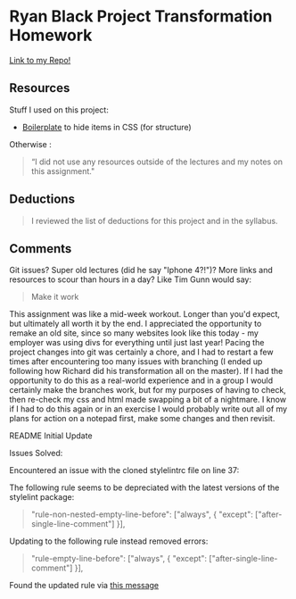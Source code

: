 # Ryan Black Project Transformation Homework

[Link to my Repo!](https://github.com/ryanjblack/project_transformation_black_ryan)

## Resources

Stuff I used on this project:

- [Boilerplate](https://github.com/h5bp/html5-boilerplate/blob/master/src/css/main.css#L107-L169) to hide items in CSS (for structure)

Otherwise :
> “I did not use any resources outside of the lectures and my notes on this assignment."

## Deductions

> I reviewed the list of deductions for this project and in the syllabus.

## Comments

Git issues? Super old lectures (did he say "Iphone 4?!")? More links and resources to scour than hours in a day? Like Tim Gunn would say:

> Make it work

This assignment was like a mid-week workout. Longer than you'd expect, but ultimately all worth it by the end. I appreciated the opportunity to remake an old site, since so many websites look like this today - my employer was using divs for everything until just last year! Pacing the project changes into git was certainly a chore, and I had to restart a few times after encountering too many issues with branching (I ended up following how Richard did his transformation all on the master). If I had the opportunity to do this as a real-world experience and in a group I would certainly make the branches work, but for my purposes of having to check, then re-check my css and html made swapping a bit of a nightmare. I know if I had to do this again or in an exercise I would probably write out all of my plans for action on a notepad first, make some changes and then revisit. 

README Initial Update

Issues Solved:

Encountered an issue with the cloned stylelintrc file on line 37:

The following rule seems to be depreciated with the latest versions of the stylelint package:

>    "rule-non-nested-empty-line-before": ["always", { "except": ["after-single-line-comment"] }],

Updating to the following rule instead removed errors:

>    "rule-empty-line-before": ["always", { "except": ["after-single-line-comment"] }],

Found the updated rule via [this message](https://github.com/alienlebarge/stylelint-config/issues/19)
